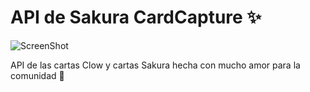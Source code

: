 # API de Sakura CardCapture ✨


![ScreenShot](https://raw.github.com/JessVel/sakura-card-capture-api/main/src/assets/sakura.jpg) 



API de las cartas Clow y cartas Sakura hecha con mucho amor para la comunidad 🌈

